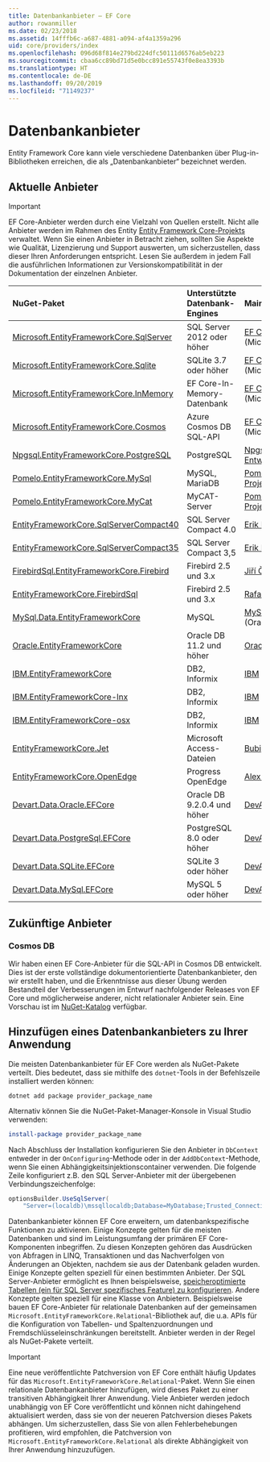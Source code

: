 ```yaml
---
title: Datenbankanbieter – EF Core
author: rowanmiller
ms.date: 02/23/2018
ms.assetid: 14fffb6c-a687-4881-a094-af4a1359a296
uid: core/providers/index
ms.openlocfilehash: 096d68f814e279bd224dfc50111d6576ab5eb223
ms.sourcegitcommit: cbaa6cc89bd71d5e0bcc891e55743f0e8ea3393b
ms.translationtype: HT
ms.contentlocale: de-DE
ms.lasthandoff: 09/20/2019
ms.locfileid: "71149237"
---
```

# <a name="database-providers"></a>Datenbankanbieter

Entity Framework Core kann viele verschiedene Datenbanken über Plug-in-Bibliotheken erreichen, die als „Datenbankanbieter“ bezeichnet werden.

## <a name="current-providers"></a>Aktuelle Anbieter
> [!IMPORTANT]  
> EF Core-Anbieter werden durch eine Vielzahl von Quellen erstellt. Nicht alle Anbieter werden im Rahmen des Entity [Entity Framework Core-Projekts](https://github.com/aspnet/EntityFrameworkCore) verwaltet. Wenn Sie einen Anbieter in Betracht ziehen, sollten Sie Aspekte wie Qualität, Lizenzierung und Support auswerten, um sicherzustellen, dass dieser Ihren Anforderungen entspricht. Lesen Sie außerdem in jedem Fall die ausführlichen Informationen zur Versionskompatibilität in der Dokumentation der einzelnen Anbieter.

| NuGet-Paket                                                                                                        | Unterstützte Datenbank-Engines | Maintainer/Anbieter                                                           | Hinweise/Anforderungen | Nützliche Links                                                                                                                                                                                       |
|:---------------------------------------------------------------------------------------------------------------------|:---------------------------|:------------------------------------------------------------------------------|:---------------------|:---------------------------------------------------------------------------------------------------------------------------------------------------------------------------------------------------|
| [Microsoft.EntityFrameworkCore.SqlServer](https://www.nuget.org/packages/Microsoft.EntityFrameworkCore.SqlServer)    | SQL Server 2012 oder höher    | [EF Core-Projekt](https://github.com/aspnet/EntityFrameworkCore/) (Microsoft) |                      | [docs](xref:core/providers/sql-server/index)                                                                                                                                                       |
| [Microsoft.EntityFrameworkCore.Sqlite](https://www.nuget.org/packages/Microsoft.EntityFrameworkCore.Sqlite)          | SQLite 3.7 oder höher         | [EF Core-Projekt](https://github.com/aspnet/EntityFrameworkCore/) (Microsoft) |                      | [docs](xref:core/providers/sqlite/index)                                                                                                                                                           |
| [Microsoft.EntityFrameworkCore.InMemory](https://www.nuget.org/packages/Microsoft.EntityFrameworkCore.InMemory)      | EF Core-In-Memory-Datenbank | [EF Core-Projekt](https://github.com/aspnet/EntityFrameworkCore/) (Microsoft) | Nur für Tests     | [docs](xref:core/providers/in-memory/index)                                                                                                                                                        |
| [Microsoft.EntityFrameworkCore.Cosmos](https://www.nuget.org/packages/Microsoft.EntityFrameworkCore.Cosmos)          | Azure Cosmos DB SQL-API    | [EF Core-Projekt](https://github.com/aspnet/EntityFrameworkCore/) (Microsoft) |                      | [docs](xref:core/providers/cosmos/index)                                                                                         |
| [Npgsql.EntityFrameworkCore.PostgreSQL](https://www.nuget.org/packages/Npgsql.EntityFrameworkCore.PostgreSQL)        | PostgreSQL                 | [Npgsql-Entwicklungsteam](https://github.com/npgsql)                          |                      | [docs](http://www.npgsql.org/efcore/index.html)                                                                                                                                                    |
| [Pomelo.EntityFrameworkCore.MySql](https://www.nuget.org/packages/Pomelo.EntityFrameworkCore.MySql)                  | MySQL, MariaDB             | [Pomelo Foundation-Projekt](https://github.com/PomeloFoundation)              |                      | [readme](https://github.com/PomeloFoundation/Pomelo.EntityFrameworkCore.MySql/blob/master/README.md)                                                                                               |
| [Pomelo.EntityFrameworkCore.MyCat](https://www.nuget.org/packages/Pomelo.EntityFrameworkCore.MyCat)                  | MyCAT-Server               | [Pomelo Foundation-Projekt](https://github.com/PomeloFoundation)              | Nur Vorabversion      | [readme](https://github.com/PomeloFoundation/Pomelo.EntityFrameworkCore.MyCat/blob/master/README.md)                                                                                               |
| [EntityFrameworkCore.SqlServerCompact40](https://www.nuget.org/packages/EntityFrameworkCore.SqlServerCompact40)      | SQL Server Compact 4.0     | [Erik Ejlskov Jensen](https://github.com/ErikEJ/)                             | .NET Framework       | [wiki](https://github.com/ErikEJ/EntityFramework.SqlServerCompact/wiki/Using-EF-Core-with-SQL-Server-Compact-in-Traditional-.NET-Applications)                                                     |
| [EntityFrameworkCore.SqlServerCompact35](https://www.nuget.org/packages/EntityFrameworkCore.SqlServerCompact35)      | SQL Server Compact 3,5     | [Erik Ejlskov Jensen](https://github.com/ErikEJ/)                             | .NET Framework       | [wiki](https://github.com/ErikEJ/EntityFramework.SqlServerCompact/wiki/Using-EF-Core-with-SQL-Server-Compact-in-Traditional-.NET-Applications)                                                     |
| [FirebirdSql.EntityFrameworkCore.Firebird](https://www.nuget.org/packages/FirebirdSql.EntityFrameworkCore.Firebird/) | Firebird 2.5 und 3.x       | [Jiří Činčura](https://github.com/cincuranet)                                 |                      | [docs](https://github.com/cincuranet/FirebirdSql.Data.FirebirdClient/blob/master/Provider/docs/entity-framework-core.md)                                                                           |
| [EntityFrameworkCore.FirebirdSql](https://www.nuget.org/packages/EntityFrameworkCore.FirebirdSql/)                   | Firebird 2.5 und 3.x       | [Rafael Almeida](https://github.com/ralmsdeveloper)                           |                      | [wiki](https://github.com/ralmsdeveloper/EntityFrameworkCore.FirebirdSQL/wiki)                                                                                                                     |
| [MySql.Data.EntityFrameworkCore](https://www.nuget.org/packages/MySql.Data.EntityFrameworkCore)                      | MySQL                      | [MySQL-Projekt](http://dev.mysql.com) (Oracle)                                |                      | [docs](https://dev.mysql.com/doc/connector-net/en/connector-net-entityframework-core.html)                                                                                                         |
| [Oracle.EntityFrameworkCore](https://www.nuget.org/packages/Oracle.EntityFrameworkCore/)                             | Oracle DB 11.2 und höher     | [Oracle](https://www.oracle.com/technetwork/topics/dotnet/)                   | Vorabversion           | [Website](https://www.oracle.com/technetwork/topics/dotnet/)                                                                                                                                       |
| [IBM.EntityFrameworkCore](https://www.nuget.org/packages/IBM.EntityFrameworkCore)                                    | DB2, Informix              | [IBM](https://ibm.com)                                                        | Windows-Version      | [Blog](https://www.ibm.com/developerworks/community/blogs/96960515-2ea1-4391-8170-b0515d08e4da/entry/Creating_Entity_Data_Model_using_IBM_Data_Server_providers_for_Entity_Framework_Core?lang=en) |
| [IBM.EntityFrameworkCore-lnx](https://www.nuget.org/packages/IBM.EntityFrameworkCore-lnx)                            | DB2, Informix              | [IBM](https://ibm.com)                                                        | Linux-Version        | [Blog](https://www.ibm.com/developerworks/community/blogs/96960515-2ea1-4391-8170-b0515d08e4da/entry/Creating_Entity_Data_Model_using_IBM_Data_Server_providers_for_Entity_Framework_Core?lang=en) |
| [IBM.EntityFrameworkCore-osx](https://www.nuget.org/packages/IBM.EntityFrameworkCore-osx)                            | DB2, Informix              | [IBM](https://ibm.com)                                                        | macOS-Version        | [Blog](https://www.ibm.com/developerworks/community/blogs/96960515-2ea1-4391-8170-b0515d08e4da/entry/Creating_Entity_Data_Model_using_IBM_Data_Server_providers_for_Entity_Framework_Core?lang=en) |
| [EntityFrameworkCore.Jet](https://www.nuget.org/packages/EntityFrameworkCore.Jet/)                                   | Microsoft Access-Dateien     | [Bubi](https://github.com/bubibubi)                                           | .NET Framework       | [readme](https://github.com/bubibubi/EntityFrameworkCore.Jet/blob/master/docs/README.md)                                                                                                           |
| [EntityFrameworkCore.OpenEdge](https://www.nuget.org/packages/EntityFrameworkCore.OpenEdge/)                         | Progress OpenEdge          | [Alex Wiese](https://github.com/alexwiese)                                    |                      | [readme](https://github.com/alexwiese/EntityFrameworkCore.OpenEdge/blob/master/README.md)                                                                                                          |
| [Devart.Data.Oracle.EFCore](https://www.nuget.org/packages/Devart.Data.Oracle.EFCore/)                               | Oracle DB 9.2.0.4 und höher  | [DevArt](https://www.devart.com/)                                             | Bezahlt                 | [docs](https://www.devart.com/dotconnect/oracle/docs/)                                                                                                                                             |
| [Devart.Data.PostgreSql.EFCore](https://www.nuget.org/packages/Devart.Data.PostgreSql.EFCore/)                       | PostgreSQL 8.0 oder höher     | [DevArt](https://www.devart.com/)                                             | Bezahlt                 | [docs](https://www.devart.com/dotconnect/postgresql/docs/)                                                                                                                                         |
| [Devart.Data.SQLite.EFCore](https://www.nuget.org/packages/Devart.Data.SQLite.EFCore/)                               | SQLite 3 oder höher           | [DevArt](https://www.devart.com/)                                             | Bezahlt                 | [docs](https://www.devart.com/dotconnect/sqlite/docs/)                                                                                                                                             |
| [Devart.Data.MySql.EFCore](https://www.nuget.org/packages/Devart.Data.MySql.EFCore/)                                 | MySQL 5 oder höher            | [DevArt](https://www.devart.com/)                                             | Bezahlt                 | [docs](https://www.devart.com/dotconnect/mysql/docs/)                                                                                                                                              |

## <a name="future-providers"></a>Zukünftige Anbieter

### <a name="cosmos-db"></a>Cosmos DB

Wir haben einen EF Core-Anbieter für die SQL-API in Cosmos DB entwickelt.
Dies ist der erste vollständige dokumentorientierte Datenbankanbieter, den wir erstellt haben, und die Erkenntnisse aus dieser Übung werden Bestandteil der Verbesserungen im Entwurf nachfolgender Releases von EF Core und möglicherweise anderer, nicht relationaler Anbieter sein.
Eine Vorschau ist im [NuGet-Katalog](https://www.nuget.org/packages/Microsoft.EntityFrameworkCore.Cosmos) verfügbar.

## <a name="adding-a-database-provider-to-your-application"></a>Hinzufügen eines Datenbankanbieters zu Ihrer Anwendung

Die meisten Datenbankanbieter für EF Core werden als NuGet-Pakete verteilt. Dies bedeutet, dass sie mithilfe des `dotnet`-Tools in der Befehlszeile installiert werden können:

``` console
dotnet add package provider_package_name
```

Alternativ können Sie die NuGet-Paket-Manager-Konsole in Visual Studio verwenden:

``` powershell
install-package provider_package_name
```

Nach Abschluss der Installation konfigurieren Sie den Anbieter in `DbContext` entweder in der `OnConfiguring`-Methode oder in der `AddDbContext`-Methode, wenn Sie einen Abhängigkeitsinjektionscontainer verwenden.
Die folgende Zeile konfiguriert z.B. den SQL Server-Anbieter mit der übergebenen Verbindungszeichenfolge:

``` csharp
optionsBuilder.UseSqlServer(
    "Server=(localdb)\mssqllocaldb;Database=MyDatabase;Trusted_Connection=True;");
```  

Datenbankanbieter können EF Core erweitern, um datenbankspezifische Funktionen zu aktivieren.
Einige Konzepte gelten für die meisten Datenbanken und sind im Leistungsumfang der primären EF Core-Komponenten inbegriffen.
Zu diesen Konzepten gehören das Ausdrücken von Abfragen in LINQ, Transaktionen und das Nachverfolgen von Änderungen an Objekten, nachdem sie aus der Datenbank geladen wurden.
Einige Konzepte gelten speziell für einen bestimmten Anbieter.
Der SQL Server-Anbieter ermöglicht es Ihnen beispielsweise, [speicheroptimierte Tabellen (ein für SQL Server spezifisches Feature) zu konfigurieren](xref:core/providers/sql-server/memory-optimized-tables).
Andere Konzepte gelten speziell für eine Klasse von Anbietern.
Beispielsweise bauen EF Core-Anbieter für relationale Datenbanken auf der gemeinsamen `Microsoft.EntityFrameworkCore.Relational`-Bibliothek auf, die u.a. APIs für die Konfiguration von Tabellen- und Spaltenzuordnungen und Fremdschlüsseleinschränkungen bereitstellt. Anbieter werden in der Regel als NuGet-Pakete verteilt.

> [!IMPORTANT]  
> Eine neue veröffentlichte Patchversion von EF Core enthält häufig Updates für das `Microsoft.EntityFrameworkCore.Relational`-Paket.
> Wenn Sie einen relationale Datenbankanbieter hinzufügen, wird dieses Paket zu einer transitiven Abhängigkeit Ihrer Anwendung.
> Viele Anbieter werden jedoch unabhängig von EF Core veröffentlicht und können nicht dahingehend aktualisiert werden, dass sie von der neueren Patchversion dieses Pakets abhängen.
> Um sicherzustellen, dass Sie von allen Fehlerbehebungen profitieren, wird empfohlen, die Patchversion von `Microsoft.EntityFrameworkCore.Relational` als direkte Abhängigkeit von Ihrer Anwendung hinzuzufügen.
